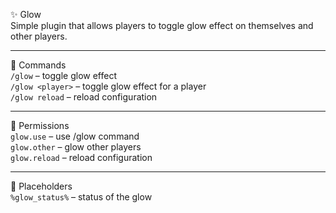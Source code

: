 ✨ Glow  
Simple plugin that allows players to toggle glow effect on themselves and other players.

---

📜 Commands  
`/glow` – toggle glow effect  
`/glow <player>` – toggle glow effect for a player  
`/glow reload` – reload configuration

---

🔐 Permissions  
`glow.use` – use /glow command  
`glow.other` – glow other players  
`glow.reload` – reload configuration

---

🧩 Placeholders  
`%glow_status%` – status of the glow
